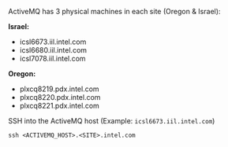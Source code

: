 ActiveMQ has 3 physical machines in each site (Oregon & Israel):

**Israel:**

- icsl6673.iil.intel.com
- icsl6680.iil.intel.com
- icsl7078.iil.intel.com

**Oregon:**

- plxcq8219.pdx.intel.com
- plxcq8220.pdx.intel.com
- plxcq8221.pdx.intel.com

SSH into the ActiveMQ host (Example: `icsl6673.iil.intel.com`)

```shell
ssh <ACTIVEMQ_HOST>.<SITE>.intel.com
```

